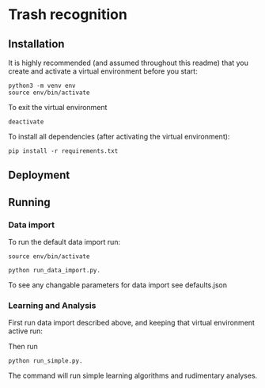 
# Trash recognition


## Installation

It is highly recommended (and assumed throughout this readme) that you create and activate a virtual environment before you start:

```shell
python3 -m venv env
source env/bin/activate
```

To exit the virtual environment
```shell 
deactivate
```

To install all dependencies (after activating the virtual environment):
```shell
pip install -r requirements.txt
```


## Deployment


## Running

### Data import

To run the default data import run: 
```shell
source env/bin/activate

python run_data_import.py.
```

To see any changable parameters for data import see defaults.json

### Learning and Analysis

First run data import described above, and keeping that virtual environment active run:

Then run  
```shell
python run_simple.py.
```

The command will run simple learning algorithms and rudimentary analyses.



